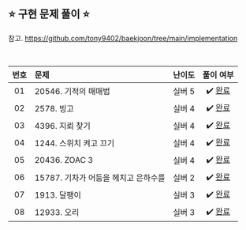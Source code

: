 ## ⭐️ 구현 문제 풀이 ⭐️ 

참고. https://github.com/tony9402/baekjoon/tree/main/implementation

<br>

<!-- 💭 [진행 중]  ✔️ [완료] -->

| **번호** | **문제** | **난이도** | **풀이 여부** |
|:--------:|:--------|:----------:|:-----------:|
| 01 | 20546. 기적의 매매법 | 실버 5 | ✔️ [완료](https://github.com/yuuforest/Baekjoon/blob/main/python/%EA%B5%AC%ED%98%84/Prob20546.py)|
| 02 | 2578. 빙고 | 실버 4 | ✔️ [완료](https://github.com/yuuforest/Baekjoon/blob/main/python/%EA%B5%AC%ED%98%84/Prob2578.py)|
| 03 | 4396. 지뢰 찾기 | 실버 4 | ✔️ [완료](https://github.com/yuuforest/Baekjoon/blob/main/python/%EA%B5%AC%ED%98%84/Prob4396.py)|
| 04 | 1244. 스위치 켜고 끄기 | 실버 4 | ✔️ [완료](https://github.com/yuuforest/Baekjoon/blob/main/python/%EA%B5%AC%ED%98%84/Prob1244.py)|
| 05 | 20436. ZOAC 3 | 실버 4 | ✔️ [완료](https://github.com/yuuforest/Baekjoon/blob/main/python/%EA%B5%AC%ED%98%84/Prob20436.py)|
| 06 | 15787. 기차가 어둠을 헤치고 은하수를  | 실버 2 | ✔️ [완료](https://github.com/yuuforest/Baekjoon/blob/main/python/%EA%B5%AC%ED%98%84/Prob15787.py)|
| 07 | 1913. 달팽이 | 실버 3 | ✔️ [완료](https://github.com/yuuforest/Baekjoon/blob/main/python/%EA%B5%AC%ED%98%84/Prob1913.py) |
| 08 | 12933. 오리 | 실버 3 | ✔️ [완료](https://github.com/yuuforest/Baekjoon/blob/main/python/%EA%B5%AC%ED%98%84/Prob12933.py) |

